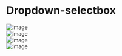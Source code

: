 # Dropdown-selectbox
![image](https://user-images.githubusercontent.com/84004367/169640718-bb869524-dc49-41e4-8c28-706ae4ce64d0.png)
<br>
![image](https://user-images.githubusercontent.com/84004367/169640747-810c38da-ea1f-433d-b299-a78540a8b8a9.png)
<br>
![image](https://user-images.githubusercontent.com/84004367/169640625-1dc2fac6-0e3c-410f-a817-301639b090e2.png)
<br>
![image](https://user-images.githubusercontent.com/84004367/169640647-9fe68dc2-0b56-4259-bfdd-f1348c326e40.png)

